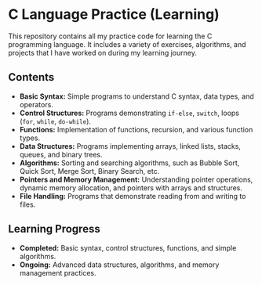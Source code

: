 # C Language Practice (Learning)

This repository contains all my practice code for learning the C programming language. It includes a variety of exercises, algorithms, and projects that I have worked on during my learning journey.

## Contents

- **Basic Syntax:** Simple programs to understand C syntax, data types, and operators.
- **Control Structures:** Programs demonstrating `if-else`, `switch`, loops (`for`, `while`, `do-while`).
- **Functions:** Implementation of functions, recursion, and various function types.
- **Data Structures:** Programs implementing arrays, linked lists, stacks, queues, and binary trees.
- **Algorithms:** Sorting and searching algorithms, such as Bubble Sort, Quick Sort, Merge Sort, Binary Search, etc.
- **Pointers and Memory Management:** Understanding pointer operations, dynamic memory allocation, and pointers with arrays and structures.
- **File Handling:** Programs that demonstrate reading from and writing to files.

## Learning Progress

- **Completed:** Basic syntax, control structures, functions, and simple algorithms.
- **Ongoing:** Advanced data structures, algorithms, and memory management practices.


